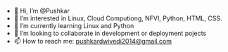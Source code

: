 - 👋 Hi, I’m @Pushkar
- 👀 I’m interested in Linux, Cloud Computiong, NFVI, Python, HTML, CSS.
- 🌱 I’m currently learning Linux and Python
- 💞️ I’m looking to collaborate in development or deployment pojects
- 📫 How to reach me: pushkardwivedi2014@gmail.com

<!---
Shiv-Push/Shiv-Push is a ✨ special ✨ repository because its `README.md` (this file) appears on your GitHub profile.
You can click the Preview link to take a look at your changes.
--->
